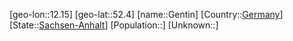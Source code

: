 ﻿---
location: [52.4,12.15]
type: City
tags:
- geo/City


SpocWebEntityId: 30414
isDeleted: false
confidential: public

---
[geo-lon::12.15]
[geo-lat::52.4]
[name::Gentin]
[Country::[Germany](geo/Continent/Europe/Germany.md)]
[State::[Sachsen-Anhalt](geo/Continent/Europe/Germany/Sachsen-Anhalt.md)]
[Population::]
[Unknown::]

